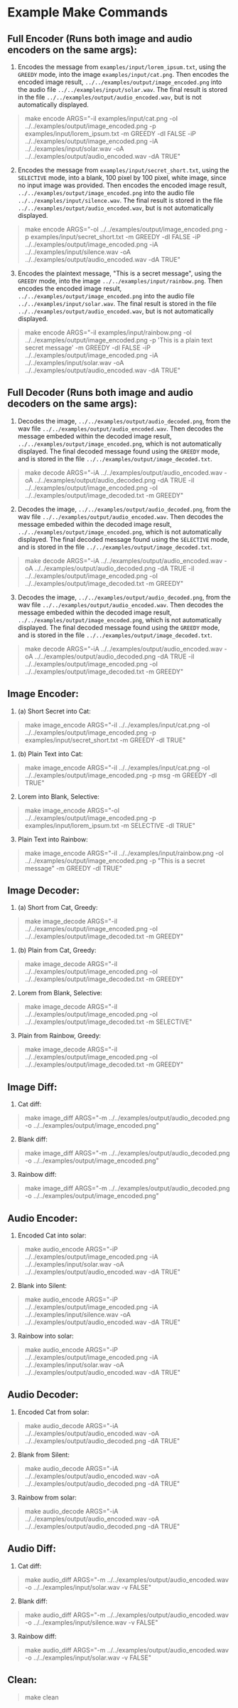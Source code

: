 # Example Make Commands

## Full Encoder (Runs both image and audio encoders on the same args):
1. Encodes the message from `examples/input/lorem_ipsum.txt`, using the `GREEDY` mode, into the image `examples/input/cat.png`. Then encodes the encoded image result, `../../examples/output/image_encoded.png` into the audio file `../../examples/input/solar.wav`. The final result is stored in the file `../../examples/output/audio_encoded.wav`, but is not automatically displayed.

> make encode ARGS="-iI examples/input/cat.png -oI ../../examples/output/image_encoded.png -p examples/input/lorem_ipsum.txt -m GREEDY -dI FALSE -iP ../../examples/output/image_encoded.png -iA ../../examples/input/solar.wav -oA ../../examples/output/audio_encoded.wav -dA TRUE"

2. Encodes the message from `examples/input/secret_short.txt`, using the `SELECTIVE` mode, into a blank, 100 pixel by 100 pixel, white image, since no input image was provided. Then encodes the encoded image result, `../../examples/output/image_encoded.png` into the audio file `../../examples/input/silence.wav`. The final result is stored in the file `../../examples/output/audio_encoded.wav`, but is not automatically displayed.

> make encode ARGS="-oI ../../examples/output/image_encoded.png -p examples/input/secret_short.txt -m GREEDY -dI FALSE -iP ../../examples/output/image_encoded.png -iA ../../examples/input/silence.wav -oA ../../examples/output/audio_encoded.wav -dA TRUE"

3. Encodes the plaintext message, "This is a secret message", using the `GREEDY` mode, into the image `../../examples/input/rainbow.png`. Then encodes the encoded image result, `../../examples/output/image_encoded.png` into the audio file `../../examples/input/solar.wav`. The final result is stored in the file `../../examples/output/audio_encoded.wav`, but is not automatically displayed.

> make encode ARGS="-iI examples/input/rainbow.png -oI ../../examples/output/image_encoded.png -p 'This is a plain text secret message' -m GREEDY -dI FALSE -iP ../../examples/output/image_encoded.png -iA ../../examples/input/solar.wav -oA ../../examples/output/audio_encoded.wav -dA TRUE"


## Full Decoder (Runs both image and audio decoders on the same args):
1. Decodes the image, `../../examples/output/audio_decoded.png`, from the wav file `../../examples/output/audio_encoded.wav`. Then decodes the message embeded within the decoded image result, `../../examples/output/image_encoded.png`, which is not automatically displayed. The final decoded message found using the `GREEDY` mode, and is stored in the file `../../examples/output/image_decoded.txt`.

> make decode ARGS="-iA ../../examples/output/audio_encoded.wav -oA ../../examples/output/audio_decoded.png -dA TRUE -iI ../../examples/output/image_encoded.png -oI ../../examples/output/image_decoded.txt -m GREEDY"

2. Decodes the image, `../../examples/output/audio_decoded.png`, from the wav file `../../examples/output/audio_encoded.wav`. Then decodes the message embeded within the decoded image result, `../../examples/output/image_encoded.png`, which is not automatically displayed. The final decoded message found using the `SELECTIVE` mode, and is stored in the file `../../examples/output/image_decoded.txt`.

> make decode ARGS="-iA ../../examples/output/audio_encoded.wav -oA ../../examples/output/audio_decoded.png -dA TRUE -iI ../../examples/output/image_encoded.png -oI ../../examples/output/image_decoded.txt -m GREEDY"


3. Decodes the image, `../../examples/output/audio_decoded.png`, from the wav file `../../examples/output/audio_encoded.wav`. Then decodes the message embeded within the decoded image result, `../../examples/output/image_encoded.png`, which is not automatically displayed. The final decoded message found using the `GREEDY` mode, and is stored in the file `../../examples/output/image_decoded.txt`.

> make decode ARGS="-iA ../../examples/output/audio_encoded.wav -oA ../../examples/output/audio_decoded.png -dA TRUE -iI ../../examples/output/image_encoded.png -oI ../../examples/output/image_decoded.txt -m GREEDY"


## Image Encoder:
1. (a) Short Secret into Cat:
> make image_encode ARGS="-iI ../../examples/input/cat.png -oI ../../examples/output/image_encoded.png -p examples/input/secret_short.txt -m GREEDY -dI TRUE"

1. (b) Plain Text into Cat:
> make image_encode ARGS="-iI ../../examples/input/cat.png -oI ../../examples/output/image_encoded.png -p msg -m GREEDY -dI TRUE"

2. Lorem into Blank, Selective:
> make image_encode ARGS="-oI ../../examples/output/image_encoded.png -p examples/input/lorem_ipsum.txt -m SELECTIVE -dI TRUE"

3. Plain Text into Rainbow:
> make image_encode ARGS="-iI ../../examples/input/rainbow.png -oI ../../examples/output/image_encoded.png -p "This is a secret message" -m GREEDY -dI TRUE"


## Image Decoder:
1. (a) Short from Cat, Greedy:
> make image_decode ARGS="-iI ../../examples/output/image_encoded.png -oI ../../examples/output/image_decoded.txt -m GREEDY"

1. (b) Plain from Cat, Greedy:
> make image_decode ARGS="-iI ../../examples/output/image_encoded.png -oI ../../examples/output/image_decoded.txt -m GREEDY"

2. Lorem from Blank, Selective:
> make image_decode ARGS="-iI ../../examples/output/image_encoded.png -oI ../../examples/output/image_decoded.txt -m SELECTIVE"

3. Plain from Rainbow, Greedy:
> make image_decode ARGS="-iI ../../examples/output/image_encoded.png -oI ../../examples/output/image_decoded.txt -m GREEDY"


## Image Diff:
1. Cat diff:
> make image_diff ARGS="-m ../../examples/output/audio_decoded.png -o ../../examples/output/image_encoded.png"

2. Blank diff:
> make image_diff ARGS="-m ../../examples/output/audio_decoded.png -o ../../examples/output/image_encoded.png"

3. Rainbow diff:
> make image_diff ARGS="-m ../../examples/output/audio_decoded.png -o ../../examples/output/image_encoded.png"


## Audio Encoder:
1. Encoded Cat into solar:
> make audio_encode ARGS="-iP ../../examples/output/image_encoded.png -iA ../../examples/input/solar.wav -oA ../../examples/output/audio_encoded.wav -dA TRUE"

2. Blank into Silent:
> make audio_encode ARGS="-iP ../../examples/output/image_encoded.png -iA ../../examples/input/silence.wav -oA ../../examples/output/audio_encoded.wav -dA TRUE"

3. Rainbow into solar:
> make audio_encode ARGS="-iP ../../examples/output/image_encoded.png -iA ../../examples/input/solar.wav -oA ../../examples/output/audio_encoded.wav -dA TRUE"


## Audio Decoder:
1. Encoded Cat from solar:
> make audio_decode ARGS="-iA ../../examples/output/audio_encoded.wav -oA ../../examples/output/audio_decoded.png -dA TRUE"

2. Blank from Silent:
> make audio_decode ARGS="-iA ../../examples/output/audio_encoded.wav -oA ../../examples/output/audio_decoded.png -dA TRUE"

3. Rainbow from solar:
> make audio_decode ARGS="-iA ../../examples/output/audio_encoded.wav -oA ../../examples/output/audio_decoded.png -dA TRUE"


## Audio Diff:
1. Cat diff:
> make audio_diff ARGS="-m ../../examples/output/audio_encoded.wav -o ../../examples/input/solar.wav -v FALSE"

2. Blank diff:
> make audio_diff ARGS="-m ../../examples/output/audio_encoded.wav -o ../../examples/input/silence.wav -v FALSE"

3. Rainbow diff:
> make audio_diff ARGS="-m ../../examples/output/audio_encoded.wav -o ../../examples/input/solar.wav -v FALSE"


## Clean:
> make clean
